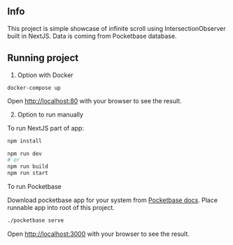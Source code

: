## Info

This project is simple showcase of infinite scroll using IntersectionObserver built in NextJS.
Data is coming from Pocketbase database.

## Running project

1. Option with Docker

```
docker-compose up
```

Open [http://localhost:80](http://localhost:80) with your browser to see the result.

2. Option to run manually

To run NextJS part of app:

```bash
npm install
```

```bash
npm run dev
# or
npm run build
npm run start
```

To run Pocketbase

Download pocketbase app for your system from [Pocketbase docs](https://pocketbase.io/docs/).
Place runnable app into root of this project.

```bash
./pocketbase serve
```

Open [http://localhost:3000](http://localhost:3000) with your browser to see the result.
